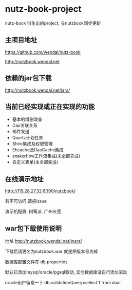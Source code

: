 # nutz-book-project
nutz-book 衍生出的project, 与nutzbook同步更新

## 主项目地址

https://github.com/wendal/nutz-book

http://nutzbook.wendal.net

## 依赖的jar包下载

http://nutzbook.wendal.net/jars/

## 当前已经实现或正在实现的功能

* 基本的增删改查
* Dao关联关系
* 邮件发送
* Quartz计划任务
* Shiro集成及权限管理
* Ehcache及DaoCache集成
* snakerflow工作流集成(未全部完成)
* 自定义表单(未全部完成)

## 在线演示地址

http://115.28.27.32:8090/nutzbook/

若不可访问,请报issue

演示机配置: 树莓派, 广州长宽

## war包下载使用说明

地址 http://nutzbook.wendal.net/wars/

下载后请更名为nutzbook.war 就是把版本号去掉

数据库配置文件在 db.properties

默认已添加mysql/oracle/pgsql驱动, 其他数据库请自行添加驱动

oracle用户留意一下  db.validationQuery=select 1 from dual